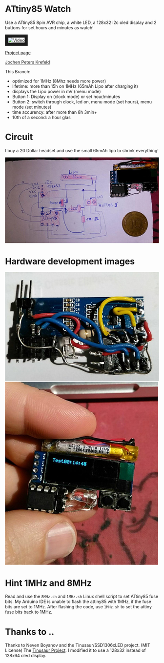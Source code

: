 # ATtiny85 Watch

Use a ATtiny85 8pin AVR chip, a white LED, a 128x32 i2c oled display and 2 buttons for set hours and minutes as watch!

<a href="http://www.youtube.com/watch?feature=player_embedded&v=GaI7kfXpqJI" target="_blank"><img src="http://img.youtube.com/vi/GaI7kfXpqJI/0.jpg" 
alt="Video" width="240" height="180" border="10" /></a>

[Project page](https://no-go.github.io/Attiny85Watch/)

[Jochen Peters Krefeld](http://digisocken.de/blog.html)

This Branch:

 -  optimized for 1MHz (8Mhz needs more power)
 -  lifetime: more than 15h on 1MHz (65mAh Lipo after charging it)
 -  displays the Lipo power in mV (menu mode)
 -  Button 1: Display on (clock mode) or set hour/minutes
 -  Button 2: switch through clock, led on, menu mode (set hours), menu mode (set minutes)
 -  time accurency: after more than 8h 3min+
 -  10th of a second: a hour glas

# Circuit

I buy a 20 Dollar headset and use the small 65mAh lipo to shrink everything!

![Circuit ATtiny85 Watch](img/circuit.jpg)

# Hardware development images

![easy wired](img/backside.jpg)
![tiny size](img/tiny.jpg)

# Hint 1MHz and 8MHz

Read and use the `8MHz.sh` and `1MHz.sh` Linux shell script to set ATtiny85 fuse bits.
My Arduino IDE is unable to flash the attiny85 with 1MHz, if the fuse bits are set to
1MHz. After flashing the code, use `1MHz.sh` to set the attiny fuse bits back to 1MHz.

# Thanks to ..

Thanks to Neven Boyanov and the Tinusaur/SSD1306xLED project. (MIT License)
The [Tinusaur Project](http://tinusaur.org). I modified it to use a
128x32 instead of 128x64 oled display.
